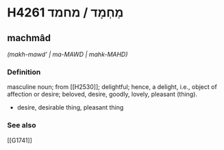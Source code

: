 # H4261 מַחְמָד / מחמד

## machmâd

_(makh-mawd' | ma-MAWD | mahk-MAHD)_

### Definition

masculine noun; from [[H2530]]; delightful; hence, a delight, i.e., object of affection or desire; beloved, desire, goodly, lovely, pleasant (thing).

- desire, desirable thing, pleasant thing
### See also

[[G1741]]

